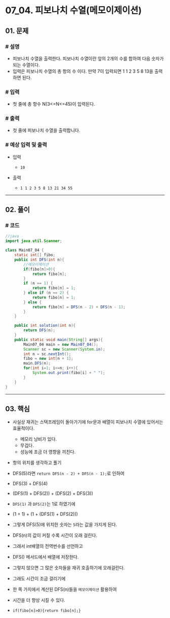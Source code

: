 # 07_04. 피보나치 수열(메모이제이션)

## 01. 문제

### # 설명

- 피보나치 수열을 출력한다. 피보나치 수열이란 앞의 2개의 수를 합하여 다음 숫자가 되는 수열이다.
- 입력은 피보나치 수열의 총 항의 수 이다. 만약 7이 입력되면 1 1 2 3 5 8 13을 출력하면 된다.

### # 입력

- 첫 줄에 총 항수 N(3<=N<=45)이 입력된다.

### # 출력

- 첫 줄에 피보나치 수열을 출력합니다.

### # 예상 입력 및 출력

- 입력
  - `10`

- 출력
  - `1 1 2 3 5 8 13 21 34 55`

---

## 02. 풀이

### # 코드

```java
//java
import java.util.Scanner;

class Main07_04 {
    static int[] fibo;
    public int DFS(int n){
        //메모이제이션
        if(fibo[n]>0){
            return fibo[n];
        }
        if (n == 1) {
            return fibo[n] = 1;
        } else if (n == 2) {
            return fibo[n] = 1;
        } else {
            return fibo[n] = DFS(n - 2) + DFS(n - 1);
        }
    }

    public int solution(int n){
        return DFS(n);
    }
    public static void main(String[] args){
        Main07_04 main = new Main07_04();
        Scanner sc = new Scanner(System.in);
        int n = sc.nextInt();
        fibo = new int[n + 1];
        main.DFS(n);
        for(int i=1; i<=n; i++){
            System.out.print(fibo[i] + " ");
        }
    }
}
```

---

## 03. 핵심

- 사실상 재귀는 스택프레임이 돌아가기에 for문과 배열이 피보나치 수열에 있어서는 효율적이다.
  - 메모리 낭비가 있다.
  - 무겁다.
  - 성능에 조금 더 영향을 끼친다.

- 항의 위치를 생각하고 풀기
- DFS(5)라면 `return DFS(n - 2) + DFS(n - 1);`로 인하여
- DFS(3) + DFS(4)
- (DFS(1) + DFS(2)) + (DFS(2) + DFS(3))
- `DFS(1)` 과 `DFS(2)`는 1로 하였기에
- (1 + 1) + (1 + (DFS(1) + DFS(2)))
- 그렇게 DFS(5)에 위치한 숫자는 `5`라는 값을 가지게 된다.

- DFS(n)의 값이 커질 수록 시간이 오래 걸린다.
- 그래서 int배열의 전역번수를 선언하고
- DFS() 메서드에서 배열에 저장한다.
- 그렇지 않으면 그 많은 숫자들을 재귀 호출하기에 오래걸린다.

- 그래도 시간이 조금 걸리기에
- 한 쪽 가지에서 계산된 DFS(n)들을 `메모이제이션` 활용하여
- 시간을 더 향상 시킬 수 있다.
- `if(fibo[n]>0){return fibo[n];}`
